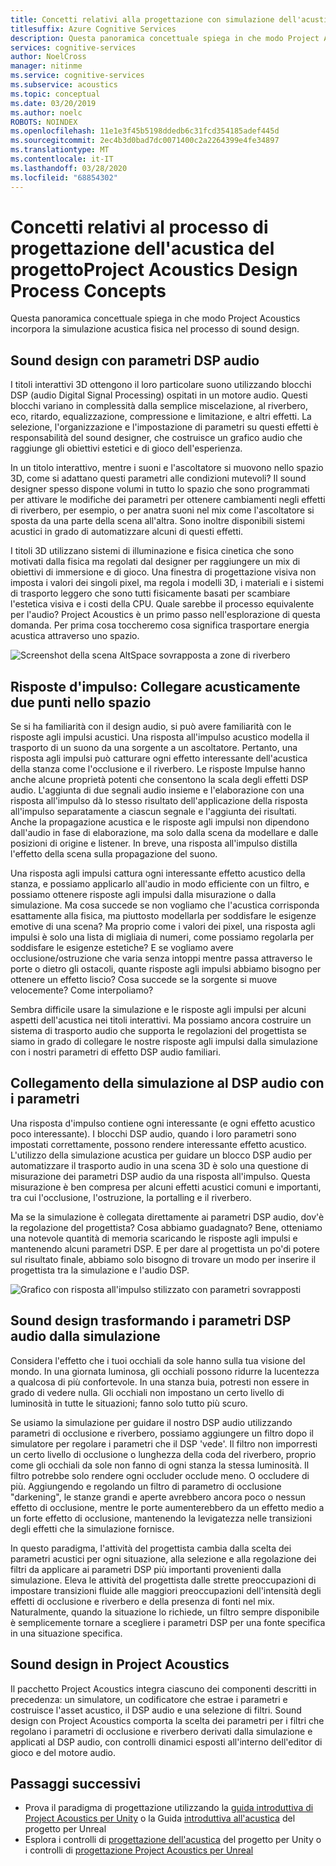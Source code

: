 ```yaml
---
title: Concetti relativi alla progettazione con simulazione dell'acustica
titlesuffix: Azure Cognitive Services
description: Questa panoramica concettuale spiega in che modo Project Acoustics incorpora la simulazione acustica al processo di sound design.
services: cognitive-services
author: NoelCross
manager: nitinme
ms.service: cognitive-services
ms.subservice: acoustics
ms.topic: conceptual
ms.date: 03/20/2019
ms.author: noelc
ROBOTS: NOINDEX
ms.openlocfilehash: 11e1e3f45b5198ddedb6c31fcd354185adef445d
ms.sourcegitcommit: 2ec4b3d0bad7dc0071400c2a2264399e4fe34897
ms.translationtype: MT
ms.contentlocale: it-IT
ms.lasthandoff: 03/28/2020
ms.locfileid: "68854302"
---
```

# <a name="project-acoustics-design-process-concepts"></a>Concetti relativi al processo di progettazione dell'acustica del progettoProject Acoustics Design Process Concepts

Questa panoramica concettuale spiega in che modo Project Acoustics incorpora la simulazione acustica fisica nel processo di sound design.

## <a name="sound-design-with-audio-dsp-parameters"></a>Sound design con parametri DSP audio

I titoli interattivi 3D ottengono il loro particolare suono utilizzando blocchi DSP (audio Digital Signal Processing) ospitati in un motore audio. Questi blocchi variano in complessità dalla semplice miscelazione, al riverbero, eco, ritardo, equalizzazione, compressione e limitazione, e altri effetti. La selezione, l'organizzazione e l'impostazione di parametri su questi effetti è responsabilità del sound designer, che costruisce un grafico audio che raggiunge gli obiettivi estetici e di gioco dell'esperienza.

In un titolo interattivo, mentre i suoni e l'ascoltatore si muovono nello spazio 3D, come si adattano questi parametri alle condizioni mutevoli? Il sound designer spesso dispone volumi in tutto lo spazio che sono programmati per attivare le modifiche dei parametri per ottenere cambiamenti negli effetti di riverbero, per esempio, o per anatra suoni nel mix come l'ascoltatore si sposta da una parte della scena all'altra. Sono inoltre disponibili sistemi acustici in grado di automatizzare alcuni di questi effetti.

I titoli 3D utilizzano sistemi di illuminazione e fisica cinetica che sono motivati dalla fisica ma regolati dal designer per raggiungere un mix di obiettivi di immersione e di gioco. Una finestra di progettazione visiva non imposta i valori dei singoli pixel, ma regola i modelli 3D, i materiali e i sistemi di trasporto leggero che sono tutti fisicamente basati per scambiare l'estetica visiva e i costi della CPU. Quale sarebbe il processo equivalente per l'audio? Project Acoustics è un primo passo nell'esplorazione di questa domanda. Per prima cosa toccheremo cosa significa trasportare energia acustica attraverso uno spazio.

![Screenshot della scena AltSpace sovrapposta a zone di riverbero](media/reverb-zones-altspace.png)

## <a name="impulse-responses-acoustically-connecting-two-points-in-space"></a>Risposte d'impulso: Collegare acusticamente due punti nello spazio

Se si ha familiarità con il design audio, si può avere familiarità con le risposte agli impulsi acustici. Una risposta all'impulso acustico modella il trasporto di un suono da una sorgente a un ascoltatore. Pertanto, una risposta agli impulsi può catturare ogni effetto interessante dell'acustica della stanza come l'occlusione e il riverbero. Le risposte Impulse hanno anche alcune proprietà potenti che consentono la scala degli effetti DSP audio. L'aggiunta di due segnali audio insieme e l'elaborazione con una risposta all'impulso dà lo stesso risultato dell'applicazione della risposta all'impulso separatamente a ciascun segnale e l'aggiunta dei risultati. Anche la propagazione acustica e le risposte agli impulsi non dipendono dall'audio in fase di elaborazione, ma solo dalla scena da modellare e dalle posizioni di origine e listener. In breve, una risposta all'impulso distilla l'effetto della scena sulla propagazione del suono.

Una risposta agli impulsi cattura ogni interessante effetto acustico della stanza, e possiamo applicarlo all'audio in modo efficiente con un filtro, e possiamo ottenere risposte agli impulsi dalla misurazione o dalla simulazione. Ma cosa succede se non vogliamo che l'acustica corrisponda esattamente alla fisica, ma piuttosto modellarla per soddisfare le esigenze emotive di una scena? Ma proprio come i valori dei pixel, una risposta agli impulsi è solo una lista di migliaia di numeri, come possiamo regolarla per soddisfare le esigenze estetiche? E se vogliamo avere occlusione/ostruzione che varia senza intoppi mentre passa attraverso le porte o dietro gli ostacoli, quante risposte agli impulsi abbiamo bisogno per ottenere un effetto liscio? Cosa succede se la sorgente si muove velocemente? Come interpoliamo?

Sembra difficile usare la simulazione e le risposte agli impulsi per alcuni aspetti dell'acustica nei titoli interattivi. Ma possiamo ancora costruire un sistema di trasporto audio che supporta le regolazioni del progettista se siamo in grado di collegare le nostre risposte agli impulsi dalla simulazione con i nostri parametri di effetto DSP audio familiari.

## <a name="connecting-simulation-to-audio-dsp-with-parameters"></a>Collegamento della simulazione al DSP audio con i parametri

Una risposta d'impulso contiene ogni interessante (e ogni effetto acustico poco interessante). I blocchi DSP audio, quando i loro parametri sono impostati correttamente, possono rendere interessante effetto acustico. L'utilizzo della simulazione acustica per guidare un blocco DSP audio per automatizzare il trasporto audio in una scena 3D è solo una questione di misurazione dei parametri DSP audio da una risposta all'impulso. Questa misurazione è ben compresa per alcuni effetti acustici comuni e importanti, tra cui l'occlusione, l'ostruzione, la portalling e il riverbero.

Ma se la simulazione è collegata direttamente ai parametri DSP audio, dov'è la regolazione del progettista? Cosa abbiamo guadagnato? Bene, otteniamo una notevole quantità di memoria scaricando le risposte agli impulsi e mantenendo alcuni parametri DSP. E per dare al progettista un po'di potere sul risultato finale, abbiamo solo bisogno di trovare un modo per inserire il progettista tra la simulazione e l'audio DSP.

![Grafico con risposta all'impulso stilizzato con parametri sovrapposti](media/acoustic-parameters.png)

## <a name="sound-design-by-transforming-audio-dsp-parameters-from-simulation"></a>Sound design trasformando i parametri DSP audio dalla simulazione

Considera l'effetto che i tuoi occhiali da sole hanno sulla tua visione del mondo. In una giornata luminosa, gli occhiali possono ridurre la lucentezza a qualcosa di più confortevole. In una stanza buia, potresti non essere in grado di vedere nulla. Gli occhiali non impostano un certo livello di luminosità in tutte le situazioni; fanno solo tutto più scuro.

Se usiamo la simulazione per guidare il nostro DSP audio utilizzando parametri di occlusione e riverbero, possiamo aggiungere un filtro dopo il simulatore per regolare i parametri che il DSP 'vede'. Il filtro non imporresti un certo livello di occlusione o lunghezza della coda del riverbero, proprio come gli occhiali da sole non fanno di ogni stanza la stessa luminosità. Il filtro potrebbe solo rendere ogni occluder occlude meno. O occludere di più. Aggiungendo e regolando un filtro di parametro di occlusione "darkening", le stanze grandi e aperte avrebbero ancora poco o nessun effetto di occlusione, mentre le porte aumenterebbero da un effetto medio a un forte effetto di occlusione, mantenendo la levigatezza nelle transizioni degli effetti che la simulazione fornisce.

In questo paradigma, l'attività del progettista cambia dalla scelta dei parametri acustici per ogni situazione, alla selezione e alla regolazione dei filtri da applicare ai parametri DSP più importanti provenienti dalla simulazione. Eleva le attività del progettista dalle strette preoccupazioni di impostare transizioni fluide alle maggiori preoccupazioni dell'intensità degli effetti di occlusione e riverbero e della presenza di fonti nel mix. Naturalmente, quando la situazione lo richiede, un filtro sempre disponibile è semplicemente tornare a scegliere i parametri DSP per una fonte specifica in una situazione specifica.

## <a name="sound-design-in-project-acoustics"></a>Sound design in Project Acoustics

Il pacchetto Project Acoustics integra ciascuno dei componenti descritti in precedenza: un simulatore, un codificatore che estrae i parametri e costruisce l'asset acustico, il DSP audio e una selezione di filtri. Sound design con Project Acoustics comporta la scelta dei parametri per i filtri che regolano i parametri di occlusione e riverbero derivati dalla simulazione e applicati al DSP audio, con controlli dinamici esposti all'interno dell'editor di gioco e del motore audio.

## <a name="next-steps"></a>Passaggi successivi
* Prova il paradigma di progettazione utilizzando la [guida introduttiva di Project Acoustics per Unity](unity-quickstart.md) o la Guida [introduttiva all'acustica](unreal-quickstart.md) del progetto per Unreal
* Esplora i controlli di [progettazione dell'acustica](unity-workflow.md) del progetto per Unity o i controlli di [progettazione Project Acoustics per Unreal](unreal-workflow.md)

